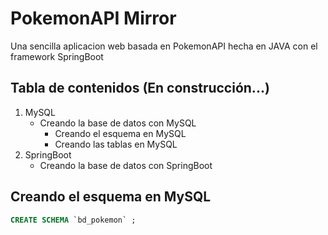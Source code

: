 # PokemonAPI Mirror

Una sencilla aplicacion web basada en PokemonAPI hecha en JAVA con el framework SpringBoot
<br/>
## Tabla de contenidos (En construcción...)

1. MySQL
   - Creando la base de datos con MySQL
     - Creando el esquema en MySQL
     - Creando las tablas en MySQL
2. SpringBoot
   - Creando la base de datos con SpringBoot

## Creando el esquema en MySQL
```sql
CREATE SCHEMA `bd_pokemon` ;
```
